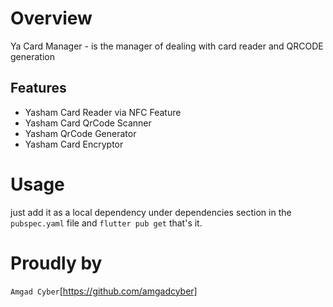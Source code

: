 # Overview

Ya Card Manager - is the manager of dealing with card reader and QRCODE generation 

## Features

- Yasham Card Reader via NFC Feature
- Yasham Card QrCode Scanner
- Yasham QrCode Generator
- Yasham Card Encryptor


# Usage 
just add it as a local dependency under dependencies section in the `pubspec.yaml` file and `flutter pub get` that's it.

# Proudly by
 `Amgad Cyber`[https://github.com/amgadcyber]